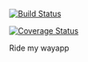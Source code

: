 [![Build Status](https://travis-ci.org/enJames/ridemyway.svg?branch=develop)](https://travis-ci.org/enJames/ridemyway)

[![Coverage Status](https://coveralls.io/repos/github/enJames/ridemyway/badge.svg)](https://coveralls.io/github/enJames/ridemyway)

Ride my way app  
 
